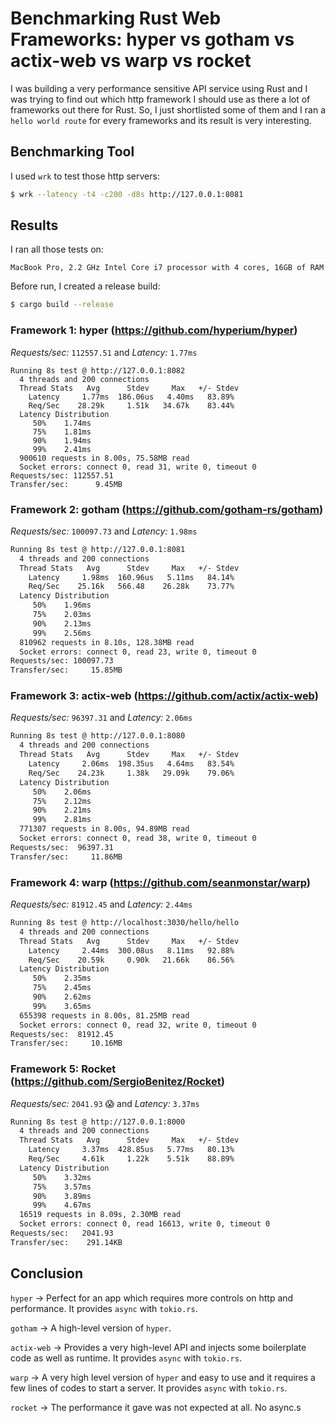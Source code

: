 # Benchmarking Rust Web Frameworks: hyper vs gotham vs actix-web vs warp vs rocket

I was building a very performance sensitive API service using Rust and I was trying to find out which http framework I should use
as there a lot of frameworks out there for Rust. So, I just shortlisted some of them and I ran a `hello world route` for every frameworks
and its result is very interesting.

## Benchmarking Tool

I used `wrk` to test those http servers:

```sh
$ wrk --latency -t4 -c200 -d8s http://127.0.0.1:8081
```

## Results

I ran all those tests on:

`MacBook Pro, 2.2 GHz Intel Core i7 processor with 4 cores, 16GB of RAM`

Before run, I created a release build:

```sh
$ cargo build --release
```

### Framework 1: hyper (https://github.com/hyperium/hyper)

*Requests/sec:* `112557.51` and *Latency:* `1.77ms`

```
Running 8s test @ http://127.0.0.1:8082
  4 threads and 200 connections
  Thread Stats   Avg      Stdev     Max   +/- Stdev
    Latency     1.77ms  186.06us   4.40ms   83.89%
    Req/Sec    28.29k     1.51k   34.67k    83.44%
  Latency Distribution
     50%    1.74ms
     75%    1.81ms
     90%    1.94ms
     99%    2.41ms
  900610 requests in 8.00s, 75.58MB read
  Socket errors: connect 0, read 31, write 0, timeout 0
Requests/sec: 112557.51
Transfer/sec:      9.45MB
```

### Framework 2: gotham (https://github.com/gotham-rs/gotham)

*Requests/sec:* `100097.73` and *Latency:* `1.98ms`

```txt
Running 8s test @ http://127.0.0.1:8081
  4 threads and 200 connections
  Thread Stats   Avg      Stdev     Max   +/- Stdev
    Latency     1.98ms  160.96us   5.11ms   84.14%
    Req/Sec    25.16k   566.48    26.28k    73.77%
  Latency Distribution
     50%    1.96ms
     75%    2.03ms
     90%    2.13ms
     99%    2.56ms
  810962 requests in 8.10s, 128.38MB read
  Socket errors: connect 0, read 23, write 0, timeout 0
Requests/sec: 100097.73
Transfer/sec:     15.85MB
```

### Framework 3: actix-web (https://github.com/actix/actix-web)

*Requests/sec:* `96397.31` and *Latency:* `2.06ms`

```txt
Running 8s test @ http://127.0.0.1:8080
  4 threads and 200 connections
  Thread Stats   Avg      Stdev     Max   +/- Stdev
    Latency     2.06ms  198.35us   4.64ms   83.54%
    Req/Sec    24.23k     1.38k   29.09k    79.06%
  Latency Distribution
     50%    2.06ms
     75%    2.12ms
     90%    2.21ms
     99%    2.81ms
  771307 requests in 8.00s, 94.89MB read
  Socket errors: connect 0, read 38, write 0, timeout 0
Requests/sec:  96397.31
Transfer/sec:     11.86MB
```

### Framework 4: warp (https://github.com/seanmonstar/warp)

*Requests/sec:* `81912.45` and *Latency:* `2.44ms`

```txt
Running 8s test @ http://localhost:3030/hello/hello
  4 threads and 200 connections
  Thread Stats   Avg      Stdev     Max   +/- Stdev
    Latency     2.44ms  300.08us   8.11ms   92.88%
    Req/Sec    20.59k     0.90k   21.66k    86.56%
  Latency Distribution
     50%    2.35ms
     75%    2.45ms
     90%    2.62ms
     99%    3.65ms
  655398 requests in 8.00s, 81.25MB read
  Socket errors: connect 0, read 32, write 0, timeout 0
Requests/sec:  81912.45
Transfer/sec:     10.16MB
```



### Framework 5: Rocket (https://github.com/SergioBenitez/Rocket)

*Requests/sec:* `2041.93` 😱 and *Latency:* `3.37ms`

```txt
Running 8s test @ http://127.0.0.1:8000
  4 threads and 200 connections
  Thread Stats   Avg      Stdev     Max   +/- Stdev
    Latency     3.37ms  428.85us   5.77ms   80.13%
    Req/Sec     4.61k     1.22k    5.51k    88.89%
  Latency Distribution
     50%    3.32ms
     75%    3.57ms
     90%    3.89ms
     99%    4.67ms
  16519 requests in 8.09s, 2.30MB read
  Socket errors: connect 0, read 16613, write 0, timeout 0
Requests/sec:   2041.93
Transfer/sec:    291.14KB
```

## Conclusion

`hyper`     -> Perfect for an app which requires more controls on http and performance. It provides `async` with `tokio.rs`.

`gotham`    -> A high-level version of `hyper`.

`actix-web` -> Provides a very high-level API and injects some boilerplate code as well as runtime. It provides `async` with `tokio.rs`.

`warp`      -> A very high level version of `hyper` and easy to use and it requires a few lines of codes to start a server. It provides `async` with `tokio.rs`.

`rocket`    -> The performance it gave was not expected at all. No async.s

